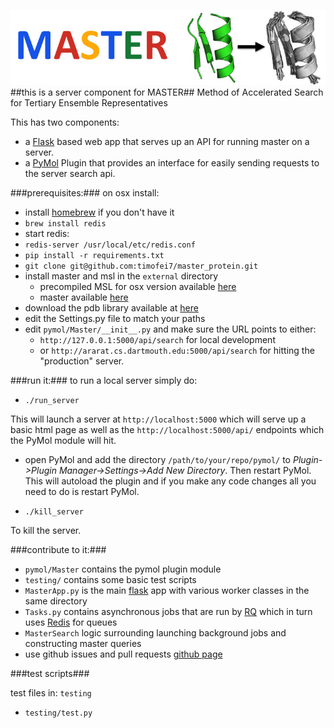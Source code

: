 ![logo](static/images/MASTER_logo_notext.jpg)
##this is a server component for MASTER##
Method of Accelerated Search for Tertiary Ensemble Representatives

This has two components:

   - a [Flask](http://flask.pocoo.org/) based web app that serves up an API for running
master on a server.
   - a [PyMol](https://www.pymol.org/) Plugin that provides an interface for easily sending requests to the server search api.

###prerequisites:###
on osx install:

  - install [homebrew](http://brew.sh) if you don't have it
  - `brew install redis`
  - start redis:
  - `redis-server /usr/local/etc/redis.conf`
  - `pip install -r requirements.txt`
  - `git clone git@github.com:timofei7/master_protein.git`
  - install master and msl in the `external` directory
  	- precompiled MSL for osx version available [here]( http://grigoryanlab.org/msl/msl-static-MacOSX_1.2.2.7.tar.gz)
  	- master available [here](http://grigoryanlab.org/master)
  - download the pdb library available at [here](http://grigoryanlab.org/master)
  - edit the Settings.py file to match your paths
  - edit `pymol/Master/__init__.py` and make sure the URL points to either:
  	- `http://127.0.0.1:5000/api/search` for local development
  	- or `http://ararat.cs.dartmouth.edu:5000/api/search` for hitting the "production" server. 

###run it:###
to run a local server simply do:

  - `./run_server` 
  
This will launch a server at `http://localhost:5000` which will serve up a basic html page as well as the `http://localhost:5000/api/` endpoints which the PyMol module will hit. 

  - open PyMol and add the directory `/path/to/your/repo/pymol/` to *Plugin->Plugin Manager->Settings->Add New Directory*.  Then restart PyMol.  This will autoload the plugin and if you make any code changes all you need to do is restart PyMol. 
  
  - `./kill_server`
  
To kill the server.

###contribute to it:###
  - `pymol/Master` contains the pymol plugin module
  - `testing/` contains some basic test scripts
  - `MasterApp.py` is the main [flask](http://flask.pocoo.org/) app with various worker classes in the same directory
  - `Tasks.py` contains asynchronous jobs that are run by  [RQ](http://python-rq.org/) which in turn uses [Redis](http://redis.io/) for queues
  - `MasterSearch` logic surrounding launching background jobs and constructing master queries
  - use github issues and pull requests [github page](https://github.com/timofei7/master_protein)

###test scripts###

test files in: `testing`

  - `testing/test.py`

